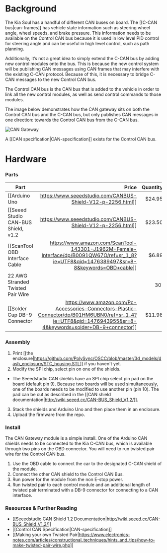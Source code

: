 # Background

The Kia Soul has a handful of different CAN buses on board. The [[C-CAN bus|can-frames]] has vehicle state information such as steering wheel angle, wheel speeds, and brake pressure. This information needs to be available on the Control CAN bus because it is used in low level PID control for steering angle and can be useful in high level control, such as path planning.

Additionally, it’s not a great idea to simply extend the C-CAN bus by adding new control modules onto the bus. This is because the new control system will be publishing CAN messages using CAN frames that may interfere with the existing C-CAN protocol. Because of this, it is necessary to bridge C-CAN messages to the new Control CAN bus.


The Control CAN bus is the CAN bus that is added to the vehicle in order to link all the new control modules, as well as send control commands to those modules.

The image below demonstrates how the CAN gateway sits on both the Control CAN bus and the C-CAN bus, but only publishes CAN messages in one direction: towards the Control CAN bus from the C-CAN bus.

![CAN Gateway](images/can/can_gateway_diagram.png)

A [[CAN specification|CAN-specification]] exists for the Control CAN bus.

# Hardware
### Parts

| Part          | Price  |  Quantity |
| ------------- | -----:|  -----:|
| [[Arduino Uno|https://www.seeedstudio.com/CANBUS-Shield-V12-p-2256.html]]      | $24.95 | 1 |
| [[Seeed Studio CAN-BUS Shield, v1.2|https://www.seeedstudio.com/CANBUS-Shield-V12-p-2256.html]]      | $23.50 | 2 |
| [[ScanTool OBD Interface Cable|https://www.amazon.com/ScanTool-143301-J1962M-Female-Interface/dp/B0091QW67O/ref=sr_1_8?ie=UTF8&qid=1476389497&sr=8-8&keywords=OBD+cable]] | $6.89 | 1 |
| 22 AWG Stranded Twisted Pair Wire |  | 30'
| [[Solder Cup DB-9 Connector|https://www.amazon.com/Pc-Accessories-Connectors-Plastic-Connector/dp/B01HM6UBN0/ref=sr_1_4?ie=UTF8&qid=1476943955&sr=8-4&keywords=solder+DB-9+connector]] | $11.98 | 1 |

### Assembly
1. Print [[the enclosure|https://github.com/PolySync/OSCC/blob/master/3d_models/dash_enclosure/STC_housing.STL]] if you haven't yet.
2. Modify the SPI chip, select pin on one of the shields.
 - The Seeedstudio CAN shields have an SPI chip select pin pad on the board (default pin 9). Because two boards will be used simultaneously, one of the boards needs to be modified to use another pin (pin 10). The pad can be cut as described in the [[CAN shield documentation|http://wiki.seeed.cc/CAN-BUS_Shield_V1.2/]].
3. Stack the shields and Arduino Uno and then place them in an enclosure.
4. Upload the firmware from the repo.

### Install

The CAN Gateway module is a simple install. One of the Arduino CAN shields needs to be connected to the Kia C-CAN bus, which is available through two pins on the OBD connector. You will need to run twisted pair wire for the Control CAN bus.

1. Use the OBD cable to connect the car to the designated C-CAN shield of the module.
2. Connect the other CAN shield to the Control CAN Bus.
3. Run power for the module from the non E-stop power.
4. Run twisted pair to each control module and an additional length of twisted pair terminated with a DB-9 connector for connecting to a CAN interface.

### Resources & Further Reading

* [[Seeedstudio CAN Shield 1.2 Documentation|http://wiki.seeed.cc/CAN-BUS_Shield_V1.2/]]
* [[Control CAN Specification|CAN-specification]]
* [[Making your own Twisted Pair|https://www.electronics-notes.com/articles/constructional_techniques/hints_and_tips/how-to-make-twisted-pair-wire.php]]

